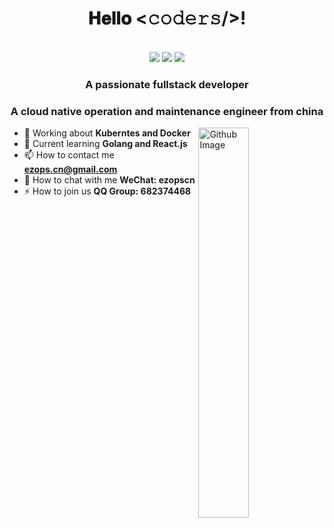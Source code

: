 <h1 align="center">𝐇𝐞𝐥𝐥𝐨 <𝚌𝚘𝚍𝚎𝚛𝚜/>!</h1>

<p align="center"><br/>
  <a>
    <img src="https://img.shields.io/badge/tencentqq-blue">
  </a>
  <a>
    <img src="https://img.shields.io/badge/wechat-red">
  </a>
  <a>
    <img src="https://img.shields.io/badge/-ezops.cn@gmail.com-c14438?style=flat-square&logo=Gmail&logoColor=white&link=mailto:ezops.cn@gmail.com">
  </a>
</p>

<h3 align="center">A passionate fullstack developer</h3>
<h3 align="center">A cloud native operation and maintenance engineer from china</h3>

<img width="40%" align="right" alt="Github Image" src="https://raw.githubusercontent.com/onimur/.github/master/.resources/git-header.svg" />

- 🔭 Working about **Kuberntes and Docker**
- 🌱 Current learning **Golang and React.js**
- 📫 How to contact me **ezops.cn@gmail.com**
- 💬 How to chat with me **WeChat: ezopscn**
- ⚡ How to join us **QQ Group: 682374468**
